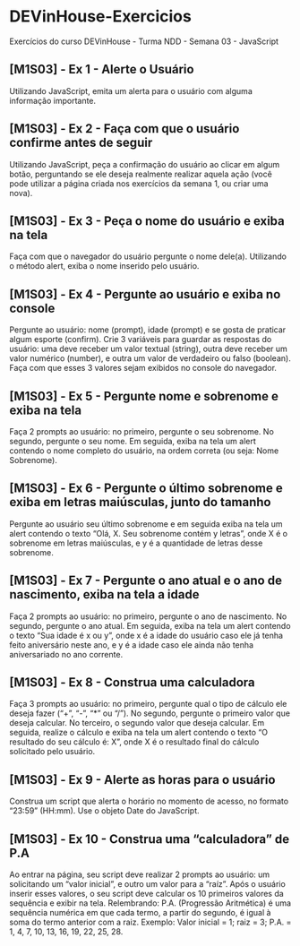# DEVinHouse-Exercicios
 Exercícios do curso DEVinHouse - Turma NDD - Semana 03 - JavaScript

<h2>[M1S03] - Ex 1 - Alerte o Usuário</h2>
<p>Utilizando JavaScript, emita um alerta para o usuário com alguma informação importante.</p>


<h2>[M1S03] - Ex 2 - Faça com que o usuário confirme antes de seguir</h2>
<p>Utilizando JavaScript, peça a confirmação do usuário ao clicar em algum botão, perguntando se ele deseja realmente realizar aquela ação (você pode utilizar a página criada nos exercícios da semana 1, ou criar uma nova).</p>

<h2>[M1S03] - Ex 3 - Peça o nome do usuário e exiba na tela</h2>
<p>Faça com que o navegador do usuário pergunte o nome dele(a). Utilizando o método alert, exiba o nome inserido pelo usuário.</p>

<h2>[M1S03] - Ex 4 - Pergunte ao usuário e exiba no console</h2>
<p>Pergunte ao usuário: nome (prompt), idade (prompt) e se gosta de praticar algum esporte (confirm). Crie 3 variáveis para guardar as respostas do usuário: uma deve receber um valor textual (string), outra deve receber um valor numérico (number), e outra um valor de verdadeiro ou falso (boolean). Faça com que esses 3 valores sejam exibidos no console do navegador.
</p>

<h2>[M1S03] - Ex 5 - Pergunte nome e sobrenome e exiba na tela</h2>
<p>Faça 2 prompts ao usuário: no primeiro, pergunte o seu sobrenome. No segundo, pergunte o seu nome. Em seguida, exiba na tela um alert contendo o nome completo do usuário, na ordem correta (ou seja: Nome Sobrenome).</p>

<h2>[M1S03] - Ex 6 - Pergunte o último sobrenome e exiba em letras maiúsculas, junto do tamanho</h2>
<p>Pergunte ao usuário seu último sobrenome e em seguida exiba na tela um alert contendo o texto “Olá, X. Seu sobrenome contém y letras”, onde X é o sobrenome em letras maiúsculas, e y é a quantidade de letras desse sobrenome.</p>

<h2>[M1S03] - Ex 7 - Pergunte o ano atual e o ano de nascimento, exiba na tela a idade</h2>
<p>Faça 2 prompts ao usuário: no primeiro, pergunte o ano de nascimento. No segundo, pergunte o ano atual. Em seguida, exiba na tela um alert contendo o texto “Sua idade é x ou y”, onde x é a idade do usuário caso ele já tenha feito aniversário neste ano, e y é a idade caso ele ainda não tenha aniversariado no ano corrente.</p>

<h2>[M1S03] - Ex 8 - Construa uma calculadora</h2>
<p>Faça 3 prompts ao usuário: no primeiro, pergunte qual o tipo de cálculo ele deseja fazer (“+”, “-”, “*” ou “/”). No segundo, pergunte o primeiro valor que deseja calcular. No terceiro, o segundo valor que deseja calcular. Em seguida, realize o cálculo e exiba na tela um alert contendo o texto “O resultado do seu cálculo é: X”, onde X é o resultado final do cálculo solicitado pelo usuário.</p>

<h2>[M1S03] - Ex 9 - Alerte as horas para o usuário</h2>
<p>Construa um script que alerta o horário no momento de acesso, no formato “23:59” (HH:mm). Use o objeto Date do JavaScript.</p>

<h2>[M1S03] - Ex 10 - Construa uma “calculadora” de P.A</h2>
<p>Ao entrar na página, seu script deve realizar 2 prompts ao usuário: um solicitando um “valor inicial”, e outro um valor para a “raíz”. Após o usuário inserir esses valores, o seu script deve calcular os 10 primeiros valores da sequência e exibir na tela. Relembrando: P.A. (Progressão Aritmética) é uma sequência numérica em que cada termo, a partir do segundo, é igual à soma do termo anterior com a raiz. Exemplo: Valor inicial = 1; raiz = 3; P.A. = 1, 4, 7, 10, 13, 16, 19, 22, 25, 28.</p>
